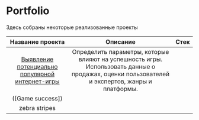 # Portfolio
Здесь собраны некоторые реализованные проекты

| Название проекта  | Описание        | Стек          |
|:-----------------: |:---------------:| -------------:|
 [Выявление потенциально популярной интернет-игры](https://github.com/Arinich/Portfolio/tree/main/Game%20success)|Определить параметры, которые влияют на успешность игры. Использовать данные о продажах, оценки пользователей и экспертов, жанры и платформы. 
| ([Game success])  |       |
| zebra stripes |   |

